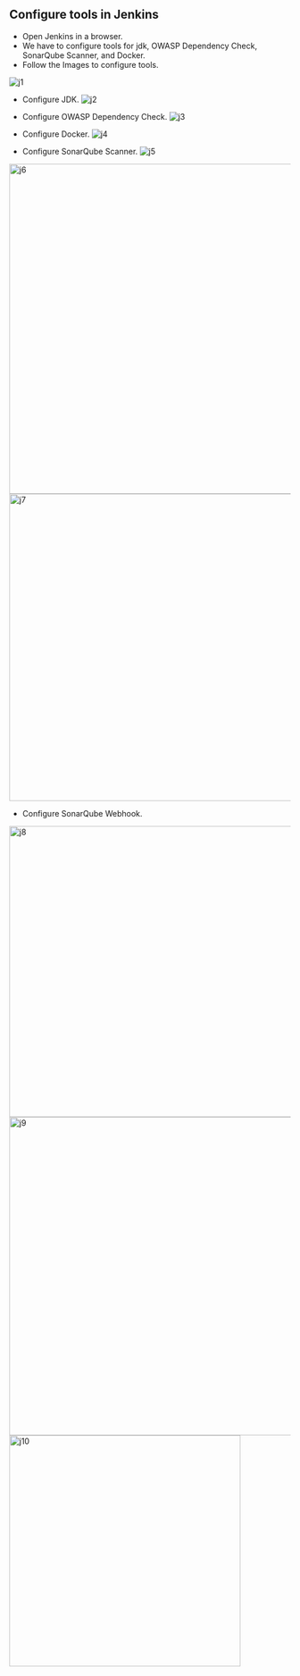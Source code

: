 ## Configure tools in Jenkins

- Open Jenkins in a browser.
- We have to configure tools for jdk, OWASP Dependency Check, SonarQube Scanner, and Docker.
- Follow the Images to configure tools.

 ![j1](https://github.com/snehaldeshmukh9146/ci-cd-dotnet-app-deployment/assets/126494356/0644fa70-f358-4f39-be61-514f9de13e09)

- Configure JDK.
![j2](https://github.com/snehaldeshmukh9146/ci-cd-dotnet-app-deployment/assets/126494356/b877c425-0b87-46c8-b742-36b36c6e1a26)


- Configure OWASP Dependency Check.
![j3](https://github.com/snehaldeshmukh9146/ci-cd-dotnet-app-deployment/assets/126494356/518ad873-ee50-4dcc-b948-00f7972ea59a)

- Configure Docker.
![j4](https://github.com/snehaldeshmukh9146/ci-cd-dotnet-app-deployment/assets/126494356/ab9692d6-cd40-49c9-ac0a-8aee4c7ab58e)


- Configure SonarQube Scanner.
![j5](https://github.com/snehaldeshmukh9146/ci-cd-dotnet-app-deployment/assets/126494356/484f294f-d02f-4baa-9e0e-9cd58ee1d2d2)
<img width="591" alt="j6" src="https://github.com/snehaldeshmukh9146/ci-cd-dotnet-app-deployment/assets/126494356/58f5e940-fef8-4d85-ac66-719826bca2df">
<img width="550" alt="j7" src="https://github.com/snehaldeshmukh9146/ci-cd-dotnet-app-deployment/assets/126494356/9fe9dd01-316a-40a7-a5dd-d811faa246e0">

- Configure SonarQube Webhook.
<img width="521" alt="j8" src="https://github.com/snehaldeshmukh9146/ci-cd-dotnet-app-deployment/assets/126494356/ca1e5aad-88c7-4253-b06b-4e3f49952057">
<img width="570" alt="j9" src="https://github.com/snehaldeshmukh9146/ci-cd-dotnet-app-deployment/assets/126494356/a3d79205-14c2-43eb-bc33-b4912c4b955e">
<img width="414" alt="j10" src="https://github.com/snehaldeshmukh9146/ci-cd-dotnet-app-deployment/assets/126494356/65937bf0-7995-4046-a879-23267d94c5f0">


